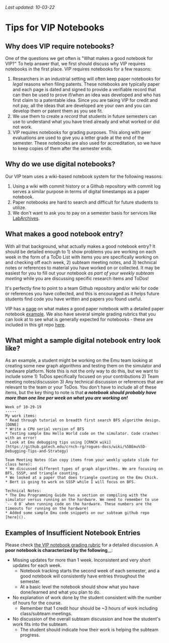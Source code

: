 _Last updated: 10-03-22_

# Tips for VIP Notebooks



## Why does VIP require notebooks?

One of the questions we get often is "What makes a good notebook for VIP?" To help answer that, we first should discuss why VIP requires notebooks in the first place. VIP requires notebooks for a few reasons:

1) Researchers in an industrial setting will often keep paper notebooks for *legal* reasons when filing patents. These notebooks are typically paper and each page is dated and signed to provide a verifiable record that can then be used to prove if/when an idea was developed and who has first claim to a patentable idea. Since you are taking VIP for credit and not pay, all the ideas that are developed are your own and you can develop them or patent them as you see fit. 
2) We use them to create a *record* that students in future semesters can use to understand what you have tried already and what worked or did not work. 
3) VIP requires notebooks for grading purposes. This along with peer evaluations are used to give you a letter grade at the end of the semester. These notebooks are also used for accreditation, so we have to keep copies of them after the semester ends. 

## Why do we use digital notebooks?

Our VIP team uses a wiki-based notebook system for the following reasons:
1) Using a wiki with commit history or a Github repository with commit log serves a similar purpose in terms of digital timestamps as a paper notebook. 
2) Paper notebooks are hard to search and difficult for future students to utilize.
3) We don't want to ask you to pay on a semester basis for services like [LabArchives](https://www.labarchives.com/).

## What makes a good notebook entry? 
With all that background, what actually makes a good notebook entry? It should be detailed enough to 1) show problems you are working on each week in the form of a ToDo List with items you are specifically working on and checking off each week, 2) subteam meeting notes, and 3) technical notes or references to material you have worked on or collected. It may be easiest for you to fill out your notebook _as part of your weekly subteam meeting_ while you are discussing specific research items and ToDos!

It's perfectly fine to point to a team Github repository and/or wiki for code or references you have collected, and this is encouraged as it helps future students find code you have written and papers you found useful. 

VIP has a [page](https://www.vip.gatech.edu/vip-notebooks) on what makes a good paper notebook with a detailed paper notebook [example](https://www.vip.gatech.edu/sites/default/files/design%20notebook%20sample%201.pdf). We also have several simple grading rubrics that you can look at to see what is generally expected for notebooks - these are included in this git repo [here](https://github.gatech.edu/crnch-rg/vip-rg).

## What might a sample digital notebook entry look like?
As an example, a student might be working on the Emu team looking at creating some new graph algorithms and testing them on the simulator and hardware platform. Note this is not the only way to do this, but we want to include some 1) ToDos specifically focused on your contributions 2) Team meeting notes/discussion 3) Any technical discussion or references that are relevant to the team or your ToDos. You don't have to include all of these items, but the key thing to note is that _**a notebook should probably have more than one line per week on what you are working on!**_

```
Week of 10-29-19
-----
My work items:
* Read through tutorial on breadth first search BFS algorithm design. [DONE]
* Write a CPU serial version of BFS
* Testing sample Emu Hello World code on the simulator. Code crashes with an error! 
* Look at Emu debugging tips using [CRNCH wiki](https://github.gatech.edu/crnch-rg/rogues-docs/wiki/%5BEmu%5D-Debugging-Tips-and-Strategy)

Team Meeting Notes (Can copy items from your weekly update slide for class here): 
* We discussed different types of graph algorithms. We are focusing on BFS, SSSP, and triangle counting.
* We looked at a paper that does triangle counting on the Emu Chick.
* Bert is going to work on SSSP while I will focus on BFS.

Technical Notes:
* The Emu Programming Guide has a section on compiling with the simulator versus running on the hardware. We need to remember to use `-- 0 0` when running code on the hardware. These numbers are the timeouts for running on the hardware!
* Added some sample Emu code snippets on our subteam github repo [here]().
```

## Examples of Insufficient Notebook Entries

Please check [the VIP notebook grading rubric](https://github.com/gt-crnch-rg/fc-with-rg-vip/blob/main/notebook-grading-examples/RG%20VIP%20simple%20notebook%20rubric.pdf) for a detailed discussion. A **poor notebook is characterized by the following**__:

* Missing updates for more than 1 week. Inconsistent and very short updates for each week.
    * Notebook tracking starts the second week of each semester, and a good notebook will consistently have entries throughout the semester.
    * At a basic level the notebook should show what you have done/learned and what you plan to do. 
* No explanation of work done by the student consistent with the number of hours for the course.
    * Remember that 1 credit hour should be ~3 hours of work including class/subteam meetings.
* No discussion of the overall subteam discussion and how the student's work fits into the subteam.
    * The student should indicate how their work is helping the subteam progress.  
